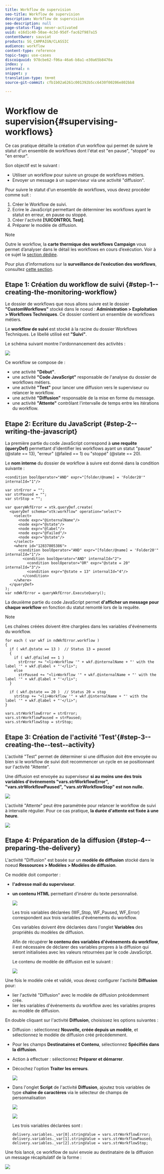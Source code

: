 ```yaml
---
title: Workflow de supervision
seo-title: Workflow de supervision
description: Workflow de supervision
seo-description: null
page-status-flag: never-activated
uuid: e16d1c40-50ae-4c3d-95df-fac62f987a15
contentOwner: sauviat
products: SG_CAMPAIGN/CLASSIC
audience: workflow
content-type: reference
topic-tags: use-cases
discoiquuid: 978cbe62-f06a-46a6-b8a1-e30a65b8470a
index: y
internal: n
snippet: y
translation-type: tm+mt
source-git-commit: cfb1b02a6261c001392b5cc6430f00206e802bb8

---
```



# Workflow de supervision{#supervising-workflows}

Ce cas pratique détaille la création d&#39;un workflow qui permet de suivre le statut d&#39;un ensemble de workflows dont l&#39;état est &quot;en pause&quot;, &quot;stoppé&quot; ou &quot;en erreur&quot;.

Son objectif est le suivant :

* Utiliser un workflow pour suivre un groupe de workflows métiers.
* Envoyer un message à un superviseur via une activité &quot;diffusion&quot;.

Pour suivre le statut d&#39;un ensemble de workflows, vous devez procéder comme suit :

1. Créer le Workflow de suivi.
1. Ecrire le JavaScript permettant de déterminer les workflows ayant le statut en erreur, en pause ou stoppé.
1. Créer l&#39;activité **[!UICONTROL Test]**.
1. Préparer le modèle de diffusion.

>[!NOTE]
>
>Outre le workflow, la **carte thermique des workflows Campaign** vous permet d’analyser dans le détail les workflows en cours d’exécution. Voir à ce sujet la [section dédiée](../../workflow/using/heatmap.md).
>
>Pour plus d’informations sur la **surveillance de l’exécution des workflows**, consultez [cette section](../../workflow/using/monitoring-workflow-execution.md).

## Etape 1: Création du workflow de suivi {#step-1--creating-the-monitoring-workflow}

Le dossier de workflows que nous allons suivre est le dossier **&quot;CustomWorkflows&quot;** stocké dans le noeud : **Administration > Exploitation > Workflows Techniques**. Ce dossier contient un ensemble de workflows métiers.

Le **workflow de suivi** est stocké à la racine du dossier Workflows Techniques. Le libellé utilisé est **&quot;Suivi&quot;**.

Le schéma suivant montre l&#39;ordonnancement des activités :

![](assets/uc_monitoring_workflow_overview.png)

Ce workflow se compose de :

* une activité **&quot;Début&quot;**.
* une activité **&quot;Code JavaScript&quot;** responsable de l&#39;analyse du dossier de workflows métiers.
* une activité **&quot;Test&quot;** pour lancer une diffusion vers le superviseur ou relancer le workflow.
* une activité **&quot;Diffusion&quot;** responsable de la mise en forme du message.
* une activité **&quot;Attente&quot;** contrôlant l&#39;intervalle de temps entre les itérations du workflow.

## Etape 2: Ecriture du JavaScript {#step-2--writing-the-javascript}

La première partie du code JavaScript correspond à **une requête (queryDef)** permettant d&#39;identifier les workflows ayant un statut &quot;pause&quot; (@state == 13), &quot;erreur&quot; (@failed == 1) ou &quot;stoppé&quot; (@state == 20).

Le **nom interne** du dossier de workflow à suivre est donné dans la condition suivante :

```
<condition boolOperator="AND" expr="[folder/@name] = 'Folder20'" internalId="1"/>
```

```
var strError = "";
var strPaused = "";
var strStop = "";

var queryWkfError = xtk.queryDef.create(
  <queryDef schema="xtk:workflow" operation="select">
    <select>
      <node expr="@internalName"/>
      <node expr="@state"/>
      <node expr="@label"/>
      <node expr="@failed"/>
      <node expr="@state"/>   
    </select>
    <where id="12837805386">
      <condition boolOperator="AND" expr="[folder/@name] = 'Folder20'" internalId="1"/>
        <condition boolOperator="AND" internalId="2">
          <condition boolOperator="OR" expr="@state = 20" internalId="3"/>
          <condition expr="@state = 13" internalId="4"/>
        </condition>  
    </where>
  </queryDef>
);
var ndWkfError = queryWkfError.ExecuteQuery(); 
```

La deuxième partie du code JavaScript permet **d&#39;afficher un message pour chaque workflow** en fonction du statut remonté lors de la requête.

>[!NOTE]
>
>Les chaînes créées doivent être chargées dans les variables d&#39;événements du workflow.

```
for each ( var wkf in ndWkfError.workflow ) 
{
  if ( wkf.@state == 13 )  // Status 13 = paused
  {
    if ( wkf.@failed == 1 )
      strError += "<li>Workflow '" + wkf.@internalName + "' with the label '" + wkf.@label + "'</li>";
    else
      strPaused += "<li>Workflow '" + wkf.@internalName + "' with the label '" + wkf.@label + "'</li>";
  }
  
  if ( wkf.@state == 20 )  // Status 20 = stop
    strStop += "<li>Workflow '" + wkf.@internalName + "' with the label '" + wkf.@label + "'</li>";
}

vars.strWorkflowError = strError;
vars.strWorkflowPaused = strPaused;
vars.strWorkflowStop = strStop;
```

## Etape 3: Création de l&#39;activité &#39;Test&#39;{#step-3--creating-the--test--activity}

L&#39;activité &quot;Test&quot; permet de déterminer si une diffusion doit être envoyée ou bien si le workflow de suivi doit recommencer un cycle en se positionnant sur l&#39;activité &quot;Attente&quot;.

Une diffusion est envoyée au superviseur **si au moins une des trois variables d&#39;événements &quot;vars.strWorkflowError&quot;, &quot;vars.strWorkflowPaused&quot;, &quot;vars.strWorkflowStop&quot; est non nulle.**

![](assets/uc_monitoring_workflow_test.png)

L&#39;activité &quot;Attente&quot; peut être paramétrée pour relancer le workflow de suivi à intervalle régulier. Pour ce cas pratique, **la durée d&#39;attente est fixée à une heure**.

![](assets/uc_monitoring_workflow_attente.png)

## Etape 4: Préparation de la diffusion {#step-4--preparing-the-delivery}

L&#39;activité &quot;Diffusion&quot; est basée sur un **modèle de diffusion** stocké dans le noeud **Ressources > Modèles > Modèles de diffusion**.

Ce modèle doit comporter :

* **l&#39;adresse mail du superviseur**.
* **un contenu HTML** permettant d&#39;insérer du texte personnalisé.

   ![](assets/uc_monitoring_workflow_variables_diffusion.png)

   Les trois variables déclarées (WF_Stop, WF_Paused, WF_Error) correspondent aux trois variables d&#39;événements du workflow.

   Ces variables doivent être déclarées dans l&#39;onglet **Variables** des propriétés du modèles de diffusion.

   Afin de récupérer **le contenu des variables d&#39;événements du workflow**, il est nécessaire de déclarer des variables propres à la diffusion qui seront initialisées avec les valeurs retournées par le code JavaScript.

   Le contenu de modèle de diffusion est le suivant :

   ![](assets/uc_monitoring_workflow_model_diffusion.png)

Une fois le modèle crée et validé, vous devez configurer l&#39;activité **Diffusion** pour:

* lier l&#39;activité &quot;Diffusion&quot; avec le modèle de diffusion précédemment crée.
* lier les variables d&#39;événements du workflow avec les variables propres au modèle de diffusion.

En double cliquant sur l&#39;activité **Diffusion**, choisissez les options suivantes :

* Diffusion : sélectionnez **Nouvelle, créée depuis un modèle**, et sélectionnez le modèle de diffusion créé précédemment.
* Pour les champs **Destinataires et Contenu**, sélectionnez **Spécifiés dans la diffusion**.
* Action à effectuer : sélectionnez **Préparer et démarrer**.
* Décochez l&#39;option **Traiter les erreurs**.

   ![](assets/uc_monitoring_workflow_optionmodel.png)

* Dans l&#39;onglet **Script** de l&#39;activité **Diffusion**, ajoutez trois variables de type **chaîne de caractères** via le sélecteur de champs de personnalisation

   ![](assets/uc_monitoring_workflow_selectlinkvariables.png)

   ![](assets/uc_monitoring_workflow_linkvariables.png)

   Les trois variables déclarées sont :

   ```
   delivery.variables._var[0].stringValue = vars.strWorkflowError;
   delivery.variables._var[1].stringValue = vars.strWorkflowPaused;
   delivery.variables._var[2].stringValue = vars.strWorkflowStop; 
   ```

Une fois lancé, ce workflow de suivi envoie au destinataire de la diffusion un message récapitulatif de la forme :

![](assets/uc_monitoring_workflow_mailfinal.png)

